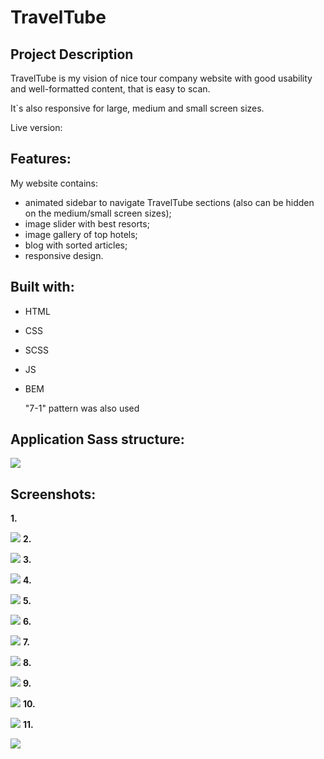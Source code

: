 # TravelTube
## Project Description
TravelTube is my vision of nice tour company website with good usability and well-formatted content, that is easy to scan.

It`s also responsive for large, medium and small screen sizes.

Live version:
## Features:
My website contains:
* animated sidebar to navigate TravelTube sections (also can be hidden on the medium/small screen sizes);
* image slider with best resorts;
* image gallery of top hotels;
* blog with sorted articles;
* responsive design.
## Built with:
* HTML
* CSS
* SCSS
* JS
* BEM

  "7-1" pattern was also used
## Application Sass structure:
![](screenshots/pic.PNG)
## Screenshots:
**1.**

![](screenshots/pic1.PNG)
**2.**

![](screenshots/pic2.PNG)
**3.**

![](screenshots/pic3.PNG)
**4.**

![](screenshots/pic4.PNG)
**5.**

![](screenshots/pic5.PNG)
**6.**

![](screenshots/pic6.PNG)
**7.**

![](screenshots/pic7.PNG)
**8.**

![](screenshots/pic8.PNG)
**9.**

![](screenshots/pic9.PNG)
**10.**

![](screenshots/pic10.PNG)
**11.**

![](screenshots/pic11.PNG)
